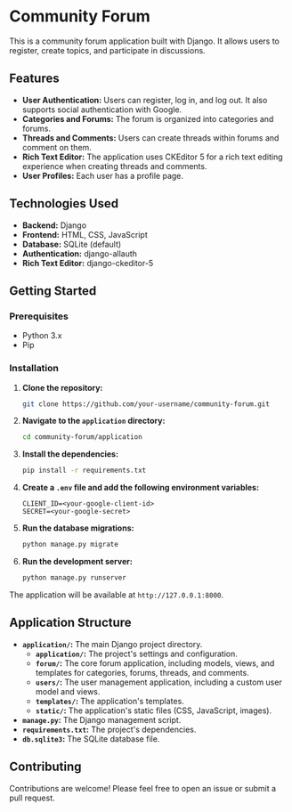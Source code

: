 # Community Forum

This is a community forum application built with Django. It allows users to register, create topics, and participate in discussions.

## Features

*   **User Authentication:** Users can register, log in, and log out. It also supports social authentication with Google.
*   **Categories and Forums:** The forum is organized into categories and forums.
*   **Threads and Comments:** Users can create threads within forums and comment on them.
*   **Rich Text Editor:** The application uses CKEditor 5 for a rich text editing experience when creating threads and comments.
*   **User Profiles:** Each user has a profile page.

## Technologies Used

*   **Backend:** Django
*   **Frontend:** HTML, CSS, JavaScript
*   **Database:** SQLite (default)
*   **Authentication:** django-allauth
*   **Rich Text Editor:** django-ckeditor-5

## Getting Started

### Prerequisites

*   Python 3.x
*   Pip

### Installation

1.  **Clone the repository:**

    ```bash
    git clone https://github.com/your-username/community-forum.git
    ```

2.  **Navigate to the `application` directory:**

    ```bash
    cd community-forum/application
    ```

3.  **Install the dependencies:**

    ```bash
    pip install -r requirements.txt
    ```

4.  **Create a `.env` file and add the following environment variables:**

    ```
    CLIENT_ID=<your-google-client-id>
    SECRET=<your-google-secret>
    ```

5.  **Run the database migrations:**

    ```bash
    python manage.py migrate
    ```

6.  **Run the development server:**

    ```bash
    python manage.py runserver
    ```

The application will be available at `http://127.0.0.1:8000`.

## Application Structure

*   **`application/`:** The main Django project directory.
    *   **`application/`:** The project's settings and configuration.
    *   **`forum/`:** The core forum application, including models, views, and templates for categories, forums, threads, and comments.
    *   **`users/`:** The user management application, including a custom user model and views.
    *   **`templates/`:** The application's templates.
    *   **`static/`:** The application's static files (CSS, JavaScript, images).
*   **`manage.py`:** The Django management script.
*   **`requirements.txt`:** The project's dependencies.
*   **`db.sqlite3`:** The SQLite database file.

## Contributing

Contributions are welcome! Please feel free to open an issue or submit a pull request.
